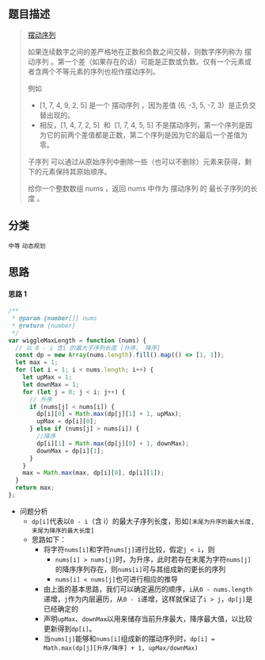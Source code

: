 ## 题目描述

> [摆动序列](https://leetcode-cn.com/problems/wiggle-subsequence/)
>
> 如果连续数字之间的差严格地在正数和负数之间交替，则数字序列称为 摆动序列 。第一个差（如果存在的话）可能是正数或负数。仅有一个元素或者含两个不等元素的序列也视作摆动序列。
>
> 例如
>
> - [1, 7, 4, 9, 2, 5] 是一个 摆动序列 ，因为差值 (6, -3, 5, -7, 3)  是正负交替出现的。
> - 相反，[1, 4, 7, 2, 5]  和  [1, 7, 4, 5, 5] 不是摆动序列，第一个序列是因为它的前两个差值都是正数，第二个序列是因为它的最后一个差值为零。
>
> 子序列 可以通过从原始序列中删除一些（也可以不删除）元素来获得，剩下的元素保持其原始顺序。
>
> 给你一个整数数组 nums ，返回 nums 中作为 摆动序列 的 最长子序列的长度 。

## 分类

`中等` `动态规划`

## 思路

#### 思路 1

```javascript
/**
 * @param {number[]} nums
 * @return {number}
 */
var wiggleMaxLength = function (nums) {
  // 以 0 - i 含i 的最大子序列长度 [升序， 降序]
  const dp = new Array(nums.length).fill().map(() => [1, 1]);
  let max = 1;
  for (let i = 1; i < nums.length; i++) {
    let upMax = 1;
    let downMax = 1;
    for (let j = 0; j < i; j++) {
      // 升序
      if (nums[j] < nums[i]) {
        dp[i][0] = Math.max(dp[j][1] + 1, upMax);
        upMax = dp[i][0];
      } else if (nums[j] > nums[i]) {
        //降序
        dp[i][1] = Math.max(dp[j][0] + 1, downMax);
        downMax = dp[i][1];
      }
    }
    max = Math.max(max, dp[i][0], dp[i][1]);
  }
  return max;
};
```

- 问题分析
  - `dp[i]`代表以`0 - i`（含 i）的最大子序列长度，形如`[末尾为升序的最大长度, 末尾为降序的最大长度]`
  - 思路如下：
    - 将字符`nums[i]`和字符`nums[j]`进行比较，假定`j < i`，则
      - `nums[i] > nums[j]`时，为升序，此时若存在末尾为字符`nums[j]`的降序序列存在，则`nums[i]`可与其组成新的更长的序列
      - `nums[i] < nums[j]`也可进行相应的推导
    - 由上面的基本思路，我们可以确定遍历的顺序，`i`从`0 - nums.length`递增，`j`作为内层遍历，从`0 - i`递增，这样就保证了`i > j`，`dp[j]`是已经确定的
    - 声明`upMax`、`downMax`以用来储存当前升序最大，降序最大值，以比较更新得到`dp[i]`。
    - 当`nums[j]`能够和`nums[i]`组成新的摆动序列时，`dp[i] = Math.max(dp[j][升序/降序] + 1, upMax/downMax)`